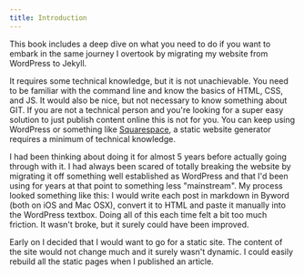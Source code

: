 ```yaml
---
title: Introduction
---
```


This book includes a deep dive on what you need to do if you want to embark in the same journey I overtook by migrating my website from WordPress to Jekyll.

It requires some technical knowledge, but it is not unachievable. You need to be familiar with the command line and know the basics of HTML, CSS, and JS. It would also be nice, but not necessary to know something about GIT. If you are not a technical person and you're looking for a super easy solution to just publish content online this is not for you. You can keep using WordPress or something like [Squarespace][12], a static website generator requires a minimum of technical knowledge.

I had been thinking about doing it for almost 5 years before actually going through with it. I had always been scared of totally breaking the website by migrating it off something well established as WordPress and that I'd been using for years at that point to something less "mainstream". My process looked something like this: I would write each post in markdown in Byword (both on iOS and Mac OSX), convert it to HTML and paste it manually into the WordPress textbox. Doing all of this each time felt a bit too much friction. It wasn't broke, but it surely could have been improved.

Early on I decided that I would want to go for a static site. The content of the site would not change much and it surely wasn't dynamic. I could easily rebuild all the static pages when I published an article.

[12]: https://www.squarespace.com/
